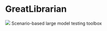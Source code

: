 # GreatLibrarian
![](https://jerrymazeyu.oss-cn-shanghai.aliyuncs.com/2023-07-06-052339.png)
Scenario-based large model testing toolbox
